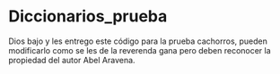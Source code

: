# Diccionarios_prueba
Dios bajo y les entrego este código para la prueba cachorros, pueden modificarlo como se les de la reverenda gana pero deben reconocer la propiedad del autor Abel Aravena.
